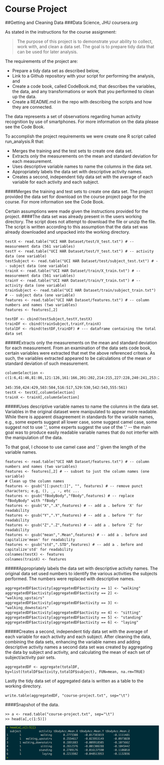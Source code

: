 Course Project
===
##Getting and Cleaning Data
###Data Science, JHU coursera.org

As stated in the instructions for the course assignment:
>The purpose of this project is to demonstrate your ability to collect, work with, and clean a data set. The goal is to prepare tidy data that can be used for later analysis. 

The requirements of the project are:

* Prepare a tidy data set as described below, 
* Link to a Github repository with your script for performing the analysis, and 
* Create a code book, called CodeBook.md, that describes the variables, the data, and any transformations or work that you performed to clean up the data. 
* Create a README.md in the repo with describing the scripts and how they are connected. 

The data represents a set of observations regarding human activity recognition by use of smartphones.  For more information on the data please see the Code Book.

To accomplish the project requirements we were create one R script called run_analysis.R that:

* Merges the training and the test sets to create one data set.
* Extracts only the measurements on the mean and standard deviation for each measurement. 
* Uses descriptive variable names to name the columns in the data set.
* Appropriately labels the data set with descriptive activity names. 
* Creates a second, independent tidy data set with the average of each variable for each activity and each subject.

####Merges the training and test sets to create one data set.
The project provided the data set for download on the course project page for the course.  For more information see the Code Book.

Certain assumptions were made given the instructions provided for the project.
####The data set was already present in the users working directory.
The script does not attempt to download the file or unzip the file.
The script is written according to this assumption that the data set was already downloaded and unpacked into the working directory.

```splus
testX <- read.table("UCI HAR Dataset/test/X_test.txt") # -- measurement data (561 variables)
testY <- read.table("UCI HAR Dataset/test/Y_test.txt") # -- activity data (one variable)
testSubject <- read.table("UCI HAR Dataset/test/subject_test.txt") # -- subject data (one variable)
trainX <- read.table("UCI HAR Dataset/train/X_train.txt") # -- measurement data (561 variables)
trainY <- read.table("UCI HAR Dataset/train/Y_train.txt") # -- activity data (one variable)
trainSubject <- read.table("UCI HAR Dataset/train/subject_train.txt") # -- subject data (one variable)
features <- read.table("UCI HAR Dataset/features.txt") # -- column numbers and names (two variables)
features <- features[,2]
```

```splus
testDF <- cbind(testSubject,testY,testX)
trainDF <- cbind(trainSubject,trainY,trainX)
totalDF <- rbind(testDF,trainDF) # --- dataframe containing the total data set
```

#####Extracts only the measurements on the mean and standard deviation for each measurement.
From an examination of the data sets code book, certain variables were extracted that met the above referenced criteria.  As such, the variables extracted appeared to be calculations of the mean or standard deviation of such measurement.

```splus
columnSelection <- c(1:6,41:46,81:86,121:126,161:166,201:202,214:215,227:228,240:241,253:254,266:271,
                     345:350,424:429,503:504,516:517,529:530,542:543,555:561)
testX <- testX[,columnSelection] 
trainX <- trainX[,columnSelection]
```

#####Uses descriptive variable names to name the columns in the data set.
Variables in the original dataset were manipulated to appear more readable.  While there is apparent disagreement in standards for the variable names, e.g., some experts suggest all lower case, some suggest camel case, some suggest not to use '.', some experts suggest the use of the '.' -- the main goal was to produce easily readable variable names that do not interfer with the manipulation of the data.

To that goal, I choose to use camel case and '.' given the length of the variable names.
```splus
features <- read.table("UCI HAR Dataset/features.txt") # -- column numbers and names (two variables)
features <- features[,2] # -- subset to just the column names (one variable)
# Clean up the column names
features <- gsub("[[:punct:]]", "", features) # -- remove punct characters; e.g, (), _, -, etc ...
features <- gsub("fBodyBody","fBody",features) # -- replace "fBodyBody" with "fBody"
features <- gsub("X",".X",features) # -- add a . before 'X' for readability
features <- gsub("Y",".Y",features) # -- add a . before 'Y' for readability
features <- gsub("Z",".Z",features) # -- add a . before 'Z' for readability
features <- gsub("mean",".Mean",features) # -- add a . before and capitalize'mean' for readability
features <- gsub("std",".STD",features) # -- add a . before and capitalize'std' for readability
colnames(testX) <- features 
colnames(trainX) <- features
```

#####Appropriately labels the data set with descriptive activity names.
The original data set used numbers to identify the various activities the subjects performed.  The numbers were replaced with descriptive names.

```splus
aggregatedDF$activity[aggregatedDF$activity == 1] <- "walking"
aggregatedDF$activity[aggregatedDF$activity == 2] <- "walking_upstairs"
aggregatedDF$activity[aggregatedDF$activity == 3] <- "walking_downstairs"
aggregatedDF$activity[aggregatedDF$activity == 4] <- "sitting"
aggregatedDF$activity[aggregatedDF$activity == 5] <- "standing"
aggregatedDF$activity[aggregatedDF$activity == 6] <- "laying"
```

#####Creates a second, independent tidy data set with the average of each variable for each activity and each subject.
After cleaning the data, combining the data sets, enhancing the variable names and adding descriptive activity names a second data set was created by aggregating the data by subject and activity, and calculating the mean of each set of subject/activity pair sets.

```splus
aggregatedDF <- aggregate(totalDF, by=list(totalDF$activity,totalDF$subject), FUN=mean, na.rm=TRUE)
```

Lastly the tidy data set of aggregated data is written as a table to the working directory.
```splus
write.table(aggregatedDF, "course-project.txt", sep="\t")
```

####Snapshot of the data.
```
>> a <- read.table("course-project.txt", sep="\t")
>> head(a[,c(1:5)])
```

![image](tidy-data-snapshot.png)
